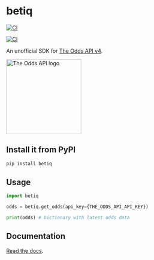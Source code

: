# betiq

[![CI](https://github.com/iandraves/betiq/actions/workflows/python-publish.yml/badge.svg)](https://github.com/iandraves/betiq/actions/workflows/python-publish.yml)

[![CI](https://github.com/iandraves/betiq/actions/workflows/static.yml/badge.svg)](https://github.com/iandraves/betiq/actions/workflows/static.yml)

An unofficial SDK for [The Odds API v4](https://the-odds-api.com/).

<img src="https://iandraves.github.io/betiq/_static/logo.png" alt="The Odds API logo" width="200"/>

## Install it from PyPI

```bash
pip install betiq
```

## Usage

```py
import betiq

odds = betiq.get_odds(api_key={THE_ODDS_API_API_KEY})

print(odds) # Dictionary with latest odds data
```

## Documentation

[Read the docs](https://iandraves.github.io/betiq).